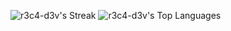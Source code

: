 ![r3c4-d3v's Streak](https://github-readme-streak-stats.herokuapp.com/?user=r3c4-d3v&theme=transparent&hide_border=true)
![r3c4-d3v's Top Languages](https://github-readme-stats.vercel.app/api/top-langs/?username=r3c4-d3v&theme=transparent&show_icons=true&langs_count=8&hide_border=true&layout=compact)
